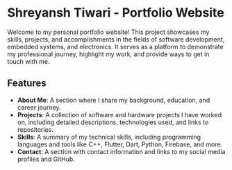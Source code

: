 # Shreyansh Tiwari - Portfolio Website

Welcome to my personal portfolio website! This project showcases my skills, projects, and accomplishments in the fields of software development, embedded systems, and electronics. It serves as a platform to demonstrate my professional journey, highlight my work, and provide ways to get in touch with me.

## Features

- **About Me**: A section where I share my background, education, and career journey.
- **Projects**: A collection of software and hardware projects I have worked on, including detailed descriptions, technologies used, and links to repositories.
- **Skills**: A summary of my technical skills, including programming languages and tools like C++, Flutter, Dart, Python, Firebase, and more.
- **Contact**: A section with contact information and links to my social media profiles and GitHub.
